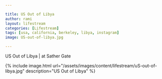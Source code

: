 ```yaml
---

title: US Out of Libya
author: rami
layout: lifestream 
categories: [Lifestream]
tags: [usa, california, berkeley, libya, instagram]
image: US-out-of-libya.jpg

---
```


US Out of Libya | at Sather Gate

{% include image.html url="/assets/images/content/lifestream/uS-out-of-libya.jpg" description="US Out of Libya" %}
